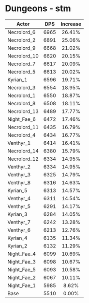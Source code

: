 # Dungeons - stm
| Actor | DPS | Increase |
|---|:---:|:---:|
|Necrolord_6|6965|26.41%|
|Necrolord_2|6891|25.06%|
|Necrolord_9|6668|21.02%|
|Necrolord_10|6620|20.15%|
|Necrolord_7|6617|20.09%|
|Necrolord_5|6613|20.02%|
|Kyrian_1|6596|19.71%|
|Necrolord_3|6554|18.95%|
|Necrolord_1|6550|18.87%|
|Necrolord_8|6508|18.11%|
|Necrolord_13|6489|17.77%|
|Night_Fae_6|6472|17.46%|
|Necrolord_11|6435|16.79%|
|Necrolord_4|6434|16.77%|
|Venthyr_1|6414|16.41%|
|Necrolord_14|6380|15.79%|
|Necrolord_12|6334|14.95%|
|Venthyr_2|6334|14.95%|
|Venthyr_3|6325|14.79%|
|Venthyr_8|6316|14.63%|
|Kyrian_5|6313|14.57%|
|Venthyr_4|6311|14.54%|
|Venthyr_5|6291|14.17%|
|Kyrian_3|6284|14.05%|
|Venthyr_7|6242|13.28%|
|Venthyr_6|6213|12.76%|
|Kyrian_4|6135|11.34%|
|Kyrian_2|6132|11.29%|
|Night_Fae_4|6099|10.69%|
|Night_Fae_3|6098|10.67%|
|Night_Fae_5|6093|10.58%|
|Night_Fae_2|6067|10.11%|
|Night_Fae_1|5985|8.62%|
|Base|5510|0.00%|
